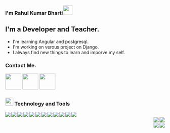 ### I'm Rahul Kumar Bharti<img src="https://raw.githubusercontent.com/MartinHeinz/MartinHeinz/master/wave.gif" width="30px">


## I'm a Developer and Teacher.
- I'm learning Angular and postgresql.
- I'm working on verous project on Django.
- I always find new things to learn and imporve my self.


### Contact Me.

<a href="https://github.com/rkb9878"><img src="https://img.icons8.com/nolan/64/github.png" width='50px'/></a>
<a href="https://www.linkedin.com/in/rahul-kumar-bharti/"><img src="https://img.icons8.com/cute-clipart/64/000000/linkedin.png" width='50'/></a>
<a href="mailto: rkb9878@gmail.com"><img src="https://img.icons8.com/fluent/64/000000/gmail.png" width="50"/></a>
<br>

### <img src="https://img.icons8.com/nolan/64/wrench.png" width="25"/> Technology and Tools

<img align="left" src="https://img.icons8.com/color/48/000000/html-5.png"/>
<img align="left" src="https://img.icons8.com/color/48/000000/css3.png"/>
<img align="left" src="https://img.icons8.com/color/48/000000/bootstrap.png"/>
<img align="left" src="https://img.icons8.com/color/48/000000/javascript.png"/>
<img align="left" src="https://img.icons8.com/color/48/000000/python.png"/>
<img align="left" src="https://img.icons8.com/color/48/000000/django.png"/>
<img align="left" src="https://img.icons8.com/officel/40/000000/php-logo.png"/>
<img align="left" src="https://img.icons8.com/color/48/000000/git.png"/>
<img align="left" src="https://img.icons8.com/fluent/48/000000/github.png"/>
<img align="left" src="https://img.icons8.com/ios-filled/50/000000/mysql-logo.png"/>
<img align="left" src="https://img.icons8.com/color/48/000000/mongodb.png"/>
<img align="left" src="https://img.icons8.com/office/48/000000/database.png"/>
<br>
<img align="right" src="https://img.icons8.com/color/48/000000/linux-mint.png"/>
<img align="right" src="https://img.icons8.com/color/48/000000/ubuntu.png"/>
<br>
<img align="right" src="https://img.icons8.com/color/40/000000/pycharm.png"/>
<img align="right" src="https://img.icons8.com/fluent/50/000000/visual-studio-code-2019.png"/>


